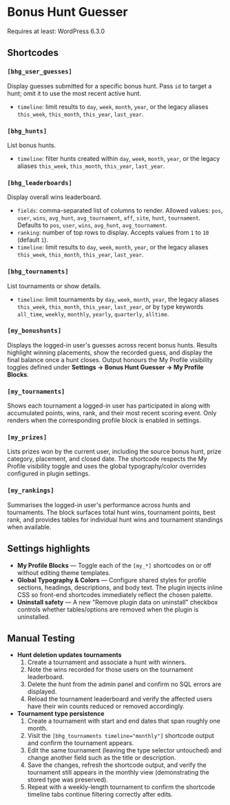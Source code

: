 # Bonus Hunt Guesser

Requires at least: WordPress 6.3.0

## Shortcodes

### `[bhg_user_guesses]`
Display guesses submitted for a specific bonus hunt. Pass `id` to target a hunt; omit it to use the most recent active hunt.

- `timeline`: limit results to `day`, `week`, `month`, `year`, or the legacy aliases `this_week`, `this_month`, `this_year`, `last_year`.

### `[bhg_hunts]`
List bonus hunts.

- `timeline`: filter hunts created within `day`, `week`, `month`, `year`, or the legacy aliases `this_week`, `this_month`, `this_year`, `last_year`.

### `[bhg_leaderboards]`
Display overall wins leaderboard.

- `fields`: comma-separated list of columns to render. Allowed values: `pos`, `user`, `wins`, `avg_hunt`, `avg_tournament`, `aff`, `site`, `hunt`, `tournament`. Defaults to `pos`, `user`, `wins`, `avg_hunt`, `avg_tournament`.
- `ranking`: number of top rows to display. Accepts values from `1` to `10` (default `1`).
- `timeline`: limit results to `day`, `week`, `month`, `year`, or the legacy aliases `this_week`, `this_month`, `this_year`, `last_year`.

### `[bhg_tournaments]`
List tournaments or show details.

- `timeline`: limit tournaments by `day`, `week`, `month`, `year`, the legacy aliases `this_week`, `this_month`, `this_year`, `last_year`, or by type keywords `all_time`, `weekly`, `monthly`, `yearly`, `quarterly`, `alltime`.

### `[my_bonushunts]`
Displays the logged-in user's guesses across recent bonus hunts. Results highlight winning placements, show the recorded guess, and display the final balance once a hunt closes. Output honours the My Profile visibility toggles defined under **Settings → Bonus Hunt Guesser → My Profile Blocks**.

### `[my_tournaments]`
Shows each tournament a logged-in user has participated in along with accumulated points, wins, rank, and their most recent scoring event. Only renders when the corresponding profile block is enabled in settings.

### `[my_prizes]`
Lists prizes won by the current user, including the source bonus hunt, prize category, placement, and closed date. The shortcode respects the My Profile visibility toggle and uses the global typography/color overrides configured in plugin settings.

### `[my_rankings]`
Summarises the logged-in user's performance across hunts and tournaments. The block surfaces total hunt wins, tournament points, best rank, and provides tables for individual hunt wins and tournament standings when available.

## Settings highlights

- **My Profile Blocks** — Toggle each of the `[my_*]` shortcodes on or off without editing theme templates.
- **Global Typography & Colors** — Configure shared styles for profile sections, headings, descriptions, and body text. The plugin injects inline CSS so front-end shortcodes immediately reflect the chosen palette.
- **Uninstall safety** — A new "Remove plugin data on uninstall" checkbox controls whether tables/options are removed when the plugin is uninstalled.

## Manual Testing

- **Hunt deletion updates tournaments**
  1. Create a tournament and associate a hunt with winners.
  2. Note the wins recorded for those users on the tournament leaderboard.
  3. Delete the hunt from the admin panel and confirm no SQL errors are displayed.
  4. Reload the tournament leaderboard and verify the affected users have their win counts reduced or removed accordingly.
- **Tournament type persistence**
  1. Create a tournament with start and end dates that span roughly one month.
  2. Visit the `[bhg_tournaments timeline="monthly"]` shortcode output and confirm the tournament appears.
  3. Edit the same tournament (leaving the type selector untouched) and change another field such as the title or description.
  4. Save the changes, refresh the shortcode output, and verify the tournament still appears in the monthly view (demonstrating the stored type was preserved).
  5. Repeat with a weekly-length tournament to confirm the shortcode timeline tabs continue filtering correctly after edits.

